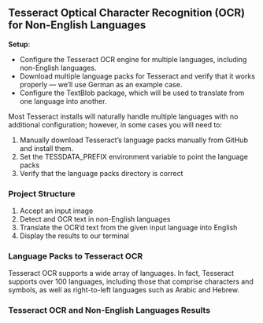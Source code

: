 ## Tesseract Optical Character Recognition (OCR) for Non-English Languages

**Setup**:
- Configure the Tesseract OCR engine for multiple languages, including non-English languages.
- Download multiple language packs for Tesseract and verify that it works properly — we’ll use German as an example case.
- Configure the TextBlob package, which will be used to translate from one language into another.

Most Tesseract installs will naturally handle multiple languages with no additional configuration; however, in some cases you will need to:
1. Manually download Tesseract’s language packs manually from GitHub and install them.
2. Set the TESSDATA_PREFIX environment variable to point the language packs
3. Verify that the language packs directory is correct

### Project Structure
1. Accept an input image
2. Detect and OCR text in non-English languages
3. Translate the OCR’d text from the given input language into English
4. Display the results to our terminal

### Language Packs to Tesseract OCR

Tesseract OCR supports a wide array of languages. In fact, Tesseract supports over 100 languages, including those that comprise characters and symbols, as well as right-to-left languages such as Arabic and Hebrew.


### Tesseract OCR and Non-English Languages Results



